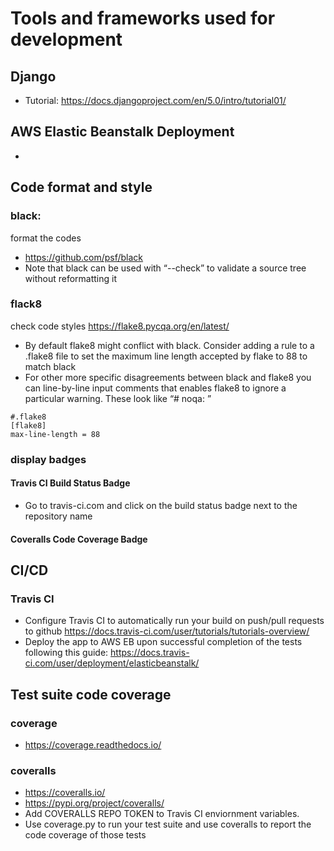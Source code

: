 # Tools and frameworks used for development

## Django
- Tutorial: https://docs.djangoproject.com/en/5.0/intro/tutorial01/

## AWS Elastic Beanstalk Deployment 
- 

## Code format and style
### black:
format the codes
- https://github.com/psf/black
- Note that black can be used with “--check” to validate a source tree without reformatting it

### flack8
check code styles
https://flake8.pycqa.org/en/latest/

- By default flake8 might conflict with black. Consider adding a rule to a .flake8 file to set the maximum line length accepted by flake to 88 to match black
- For other more specific disagreements between black and flake8 you can line-by-line input comments that enables flake8 to ignore a particular warning. These look like “# noqa: ”

```
#.flake8
[flake8]
max-line-length = 88
```

### display badges
#### Travis CI Build Status Badge
- Go to travis-ci.com and click on the build status badge next to the repository name
####  Coveralls Code Coverage Badge



## CI/CD
### Travis CI
- Configure Travis CI to automatically run your build on push/pull requests to github
https://docs.travis-ci.com/user/tutorials/tutorials-overview/
- Deploy the app to AWS EB upon successful completion of the tests following this guide:  https://docs.travis-ci.com/user/deployment/elasticbeanstalk/

## Test suite code coverage
### coverage
- https://coverage.readthedocs.io/

### coveralls
- https://coveralls.io/
- https://pypi.org/project/coveralls/
- Add COVERALLS REPO TOKEN to Travis CI enviornment variables.
- Use coverage.py to run your test suite and use coveralls to report the code coverage of those tests